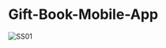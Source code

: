 # Gift-Book-Mobile-App
![SS01](https://user-images.githubusercontent.com/41846420/136896828-1c29d922-682a-4537-890b-e415ff78f0c7.jpg)
